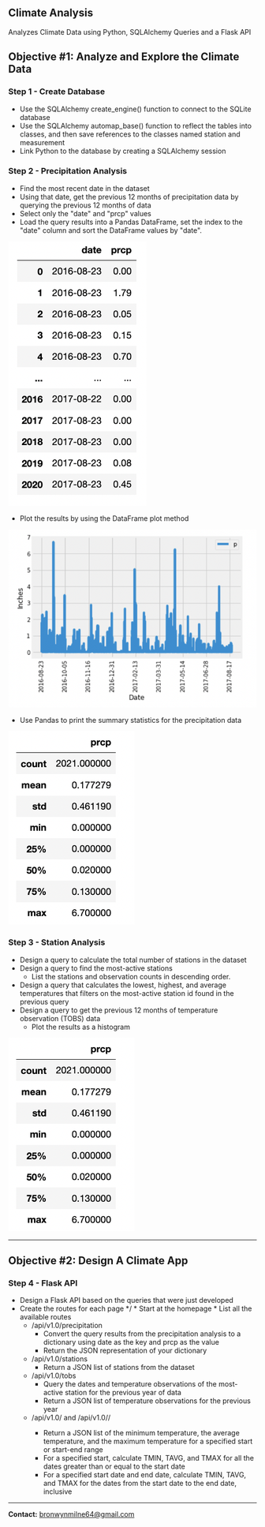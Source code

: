 ## Climate Analysis

Analyzes Climate Data using Python, SQLAlchemy Queries and a Flask API

## Objective #1: Analyze and Explore the Climate Data

### Step 1 - Create Database

* Use the SQLAlchemy create_engine() function to connect to the SQLite database
* Use the SQLAlchemy automap_base() function to reflect the tables into classes, and then save references to the classes named station and measurement
* Link Python to the database by creating a SQLAlchemy session

### Step 2 - Precipitation Analysis

* Find the most recent date in the dataset
* Using that date, get the previous 12 months of precipitation data by querying the previous 12 months of data
* Select only the "date" and "prcp" values
* Load the query results into a Pandas DataFrame, set the index to the "date" column and sort the DataFrame values by "date".

![](images/df.png)

* Plot the results by using the DataFrame plot method

![](images/graph.png)

* Use Pandas to print the summary statistics for the precipitation data

![](images/stats.png)

### Step 3 - Station Analysis

*  Design a query to calculate the total number of stations in the dataset
* Design a query to find the most-active stations 
    * List the stations and observation counts in descending order.
* Design a query that calculates the lowest, highest, and average temperatures that filters on the most-active station id found in the previous query
* Design a query to get the previous 12 months of temperature observation (TOBS) data
    * Plot the results as a histogram

![](images/stats.png)

---------------------------------------------------

## Objective #2: Design A Climate App

### Step 4 - Flask API

* Design a Flask API based on the queries that were just developed
* Create the routes for each page
    */
        * Start at the homepage
        * List all the available routes
    * /api/v1.0/precipitation
        * Convert the query results from the precipitation analysis to a dictionary using date as the key and prcp as the value
        * Return the JSON representation of your dictionary
    * /api/v1.0/stations
        * Return a JSON list of stations from the dataset
    * /api/v1.0/tobs
        * Query the dates and temperature observations of the most-active station for the previous year of data
        * Return a JSON list of temperature observations for the previous year
    * /api/v1.0/<start> and /api/v1.0/<start>/<end>
        * Return a JSON list of the minimum temperature, the average temperature, and the maximum temperature for a specified start or start-end range
        * For a specified start, calculate TMIN, TAVG, and TMAX for all the dates greater than or equal to the start date
        * For a specified start date and end date, calculate TMIN, TAVG, and TMAX for the dates from the start date to the end date, inclusive

---------------------------------------------------

<b>Contact:</b> bronwynmilne64@gmail.com

